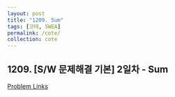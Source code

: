 ```yaml
---
layout: post
title: "1209. Sum"
tags: [코테, SWEA]
permalink: /cote/
collection: cote
---
```


## 1209. [S/W 문제해결 기본] 2일차 - Sum

[Problem Links](https://swexpertacademy.com/main/code/problem/problemDetail.do?contestProbId=AV13_BWKACUCFAYh&categoryId=AV13_BWKACUCFAYh&categoryType=CODE&problemTitle=%5BS%2FW+%EB%AC%B8%EC%A0%9C%ED%95%B4%EA%B2%B0+%EA%B8%B0%EB%B3%B8%5D&orderBy=FIRST_REG_DATETIME&selectCodeLang=ALL&select-1=&pageSize=10&pageIndex=3&&&&&&&&&)


<script src="https://gist.github.com/HyangsukMin/b589824525f1ed0c5dca063f75d0508a.js">
</script>
